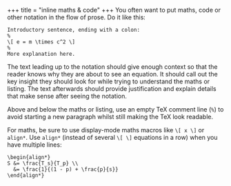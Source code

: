 +++
title = "inline maths & code"
+++
You often want to put maths, code or other notation in the flow of prose.
Do it like this:

    Introductory sentence, ending with a colon:
    %
    \[ e = m \times c^2 \]
    %
    More explanation here.

The text leading up to the notation should give enough context so that the reader knows why they are about to see an equation.
It should call out the key insight they should look for while trying to understand the maths or listing.
The text afterwards should provide justification and explain details that make sense after seeing the notation.

Above and below the maths or listing, use an empty TeX comment line (`%`) to avoid starting a new paragraph whilst still making the TeX look readable.

For maths, be sure to use display-mode maths macros like `\[ x \]` or `align*`.
Use `align*` (instead of several `\[ \]` equations in a row) when you have multiple lines:

    \begin{align*}
    S &= \frac{T_s}{T_p} \\
      &= \frac{1}{(1 - p) + \frac{p}{s}}
    \end{align*}
